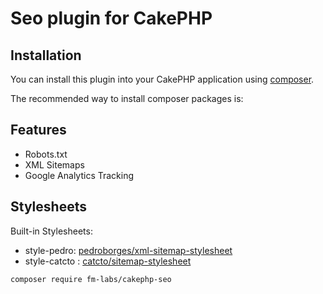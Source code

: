 # Seo plugin for CakePHP

## Installation

You can install this plugin into your CakePHP application using [composer](http://getcomposer.org).

The recommended way to install composer packages is:

## Features

- Robots.txt
- XML Sitemaps
- Google Analytics Tracking


## Stylesheets

Built-in Stylesheets:

* style-pedro: [pedroborges/xml-sitemap-stylesheet](https://github.com/pedroborges/xml-sitemap-stylesheet)
* style-catcto : [catcto/sitemap-stylesheet](https://github.com/catcto/sitemap-stylesheet)


```
composer require fm-labs/cakephp-seo
```
